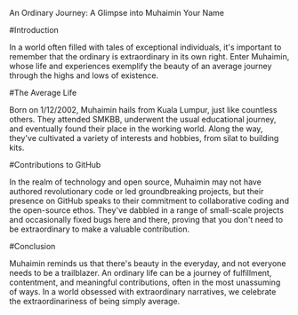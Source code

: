 An Ordinary Journey: A Glimpse into Muhaimin
Your Name

#Introduction

In a world often filled with tales of exceptional individuals, it's important to remember that the ordinary is extraordinary in its own right. Enter Muhaimin, whose life and experiences exemplify the beauty of an average journey through the highs and lows of existence.

#The Average Life

Born on 1/12/2002, Muhaimin hails from Kuala Lumpur, just like countless others. They attended SMKBB, underwent the usual educational journey, and eventually found their place in the working world. Along the way, they've cultivated a variety of interests and hobbies, from silat to building kits.

#Contributions to GitHub

In the realm of technology and open source, Muhaimin may not have authored revolutionary code or led groundbreaking projects, but their presence on GitHub speaks to their commitment to collaborative coding and the open-source ethos. They've dabbled in a range of small-scale projects and occasionally fixed bugs here and there, proving that you don't need to be extraordinary to make a valuable contribution.

#Conclusion

Muhaimin reminds us that there's beauty in the everyday, and not everyone needs to be a trailblazer. An ordinary life can be a journey of fulfillment, contentment, and meaningful contributions, often in the most unassuming of ways. In a world obsessed with extraordinary narratives, we celebrate the extraordinariness of being simply average.
